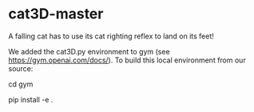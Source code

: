 # cat3D-master
A falling cat has to use its cat righting reflex to land on its feet! 

We added the cat3D.py environment to gym (see https://gym.openai.com/docs/). To build this local environment from our source:

cd gym

pip install -e .
